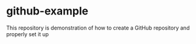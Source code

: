 # github-example
This repository is demonstration of how to create a GitHub repository and properly set it up
